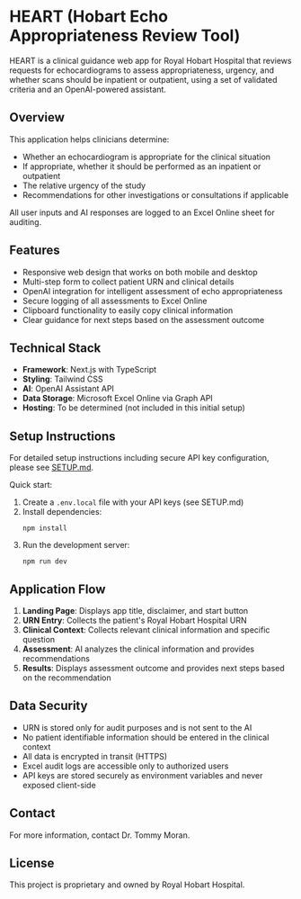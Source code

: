 # HEART (Hobart Echo Appropriateness Review Tool)

HEART is a clinical guidance web app for Royal Hobart Hospital that reviews requests for echocardiograms to assess appropriateness, urgency, and whether scans should be inpatient or outpatient, using a set of validated criteria and an OpenAI-powered assistant.

## Overview

This application helps clinicians determine:
- Whether an echocardiogram is appropriate for the clinical situation
- If appropriate, whether it should be performed as an inpatient or outpatient
- The relative urgency of the study
- Recommendations for other investigations or consultations if applicable

All user inputs and AI responses are logged to an Excel Online sheet for auditing.

## Features

- Responsive web design that works on both mobile and desktop
- Multi-step form to collect patient URN and clinical details
- OpenAI integration for intelligent assessment of echo appropriateness
- Secure logging of all assessments to Excel Online
- Clipboard functionality to easily copy clinical information
- Clear guidance for next steps based on the assessment outcome

## Technical Stack

- **Framework**: Next.js with TypeScript
- **Styling**: Tailwind CSS
- **AI**: OpenAI Assistant API
- **Data Storage**: Microsoft Excel Online via Graph API
- **Hosting**: To be determined (not included in this initial setup)

## Setup Instructions

For detailed setup instructions including secure API key configuration, please see [SETUP.md](./SETUP.md).

Quick start:

1. Create a `.env.local` file with your API keys (see SETUP.md)
2. Install dependencies:
   ```
   npm install
   ```
3. Run the development server:
   ```
   npm run dev
   ```

## Application Flow

1. **Landing Page**: Displays app title, disclaimer, and start button
2. **URN Entry**: Collects the patient's Royal Hobart Hospital URN
3. **Clinical Context**: Collects relevant clinical information and specific question
4. **Assessment**: AI analyzes the clinical information and provides recommendations
5. **Results**: Displays assessment outcome and provides next steps based on the recommendation

## Data Security

- URN is stored only for audit purposes and is not sent to the AI
- No patient identifiable information should be entered in the clinical context
- All data is encrypted in transit (HTTPS)
- Excel audit logs are accessible only to authorized users
- API keys are stored securely as environment variables and never exposed client-side

## Contact

For more information, contact Dr. Tommy Moran.

## License

This project is proprietary and owned by Royal Hobart Hospital. 